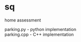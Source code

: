 # sq
home assessment

parking.py  - python  implementation <br>
parking.cpp - C++     implementation

